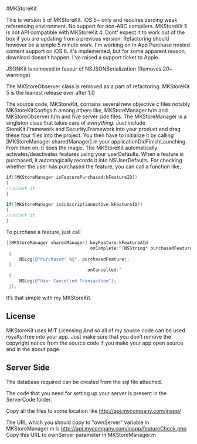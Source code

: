 #MKStoreKit

This is version 5 of MKStoreKit. iOS 5+ only and requires zeroing weak referencing environment. No support for non-ARC compilers.
MKStoreKit 5 is not API compatible with MKStoreKit 4. Dont' expect it to work out of the box if you are updating from a previous version. Refactoring should however be a simple 5 minute work.
I'm working on In App Purchase hosted content support on iOS 6.
It's implemented, but for some apparent reason, download doesn't happen. I've raised a support ticket to Apple.

JSONKit is removed in favour of NSJSONSerialization (Removes 20+ warnings)

The MKStoreObserver class is removed as a part of refactoring. MKStoreKit 5 is the leanest release ever after 1.0

The source code, MKStoreKit, contains several new objective c files notably MKStoreKitConfigs.h among others like, MKStoreManager.h/m and MKStoreObserver.h/m and five server side files. The MKStoreManager is a singleton class that takes care of *everything*. Just include StoreKit.Framework and Security.Framework into your product and drag these four files into the project. You then have to initialize it by calling [MKStoreManager sharedManager] in your applicationDidFinishLaunching. From then on, it does the magic. The MKStoreKit automatically activates/deactivates features using your userDefaults. When a feature is purchased, it automagically records it into NSUserDefaults. For checking whether the user has purchased the feature, you can call a function like,


``` objective-c
if([MKStoreManager isFeaturePurchased:kFeatureID])
{
//unlock it
}
```

``` objective-c
if([MKStoreManager isSubscriptionActive:kFeatureID])
{
//unlock it
}
```

To purchase a feature, just call

``` objective-c
[[MKStoreManager sharedManager] buyFeature:kFeatureAId 
                                onComplete:^(NSString* purchasedFeature)
 {
     NSLog(@"Purchased: %@", purchasedFeature);
 }
                               onCancelled:^
 {
     NSLog(@"User Cancelled Transaction");
 }];
```
It’s that simple with my MKStoreKit. 

## License 

MKStoreKit uses MIT Licensing
And so all of my source code can be used royalty-free into your app. Just make sure that you don’t remove the copyright notice from the source code if you make your app open source and in the about page.

## Server Side

The database required can be created from the sql file attached.

The code that you need for setting up your server is present in the ServerCode folder. 

Copy all the files to some location like
http://api.mycompany.com/inapp/

The URL which you should copy to "ownServer" variable in MKStoreManager.m is http://api.mycompany.com/inapp/featureCheck.php
Copy this URL to ownServer parameter in MKStoreManager.m
